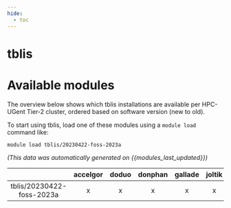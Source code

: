 ```yaml
---
hide:
  - toc
---
```


tblis
=====

# Available modules


The overview below shows which tblis installations are available per HPC-UGent Tier-2 cluster, ordered based on software version (new to old).

To start using tblis, load one of these modules using a `module load` command like:

```shell
module load tblis/20230422-foss-2023a
```

*(This data was automatically generated on {{modules_last_updated}})*  

| |accelgor|doduo|donphan|gallade|joltik|shinx|
| :---: | :---: | :---: | :---: | :---: | :---: | :---: |
|tblis/20230422-foss-2023a|x|x|x|x|x|x|
